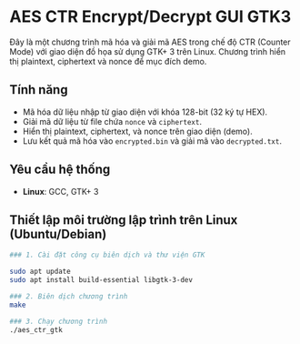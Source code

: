 # AES CTR Encrypt/Decrypt GUI GTK3 

Đây là một chương trình mã hóa và giải mã AES trong chế độ CTR (Counter Mode) với giao diện đồ họa sử dụng GTK+ 3 trên Linux. Chương trình hiển thị plaintext, ciphertext và nonce để mục đích demo.

## Tính năng
- Mã hóa dữ liệu nhập từ giao diện với khóa 128-bit (32 ký tự HEX).
- Giải mã dữ liệu từ file chứa `nonce` và `ciphertext`.
- Hiển thị plaintext, ciphertext, và nonce trên giao diện (demo).
- Lưu kết quả mã hóa vào `encrypted.bin` và giải mã vào `decrypted.txt`.

## Yêu cầu hệ thống
- **Linux**: GCC, GTK+ 3

## Thiết lập môi trường lập trình trên Linux (Ubuntu/Debian)

```bash
### 1. Cài đặt công cụ biên dịch và thư viện GTK

sudo apt update
sudo apt install build-essential libgtk-3-dev

### 2. Biên dịch chương trình 
make

### 3. Chạy chương trình 
./aes_ctr_gtk

